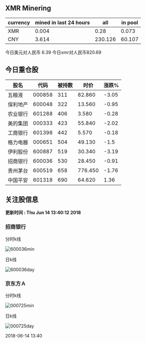 ## XMR Minering

|currency|mined in last 24 hours|all|in pool|
|---|---|---|---|
|XMR|0.004|0.28|0.073|
|CNY|3.614|230.126|60.107|

今日美元对人民币 6.39	今日xmr对人民币820.69


## 今日重仓股 

|股名|代码|被持数|时价|涨跌%|
|---|---|---|---|---|
|五粮液|000858|311|82.860|-3.05|
|保利地产|600048|322|13.560|-0.95|
|农业银行|601288|406|3.580|-0.28|
|美的集团|000333|423|55.840|-2.02|
|工商银行|601398|442|5.570|-0.18|
|格力电器|000651|504|49.130|-1.5|
|伊利股份|600887|519|30.340|-3.19|
|招商银行|600036|530|28.450|-0.91|
|贵州茅台|600519|658|776.450|-1.76|
|中国平安|601318|690|64.620|1.36|

## 关注股信息
**更新时间 : Thu Jun 14 13:40:12 2018**
### 招商银行 
分时k线

![600036min](http://image.sinajs.cn/newchart/min/n/sh600036.gif)

日k线

![600036day](http://image.sinajs.cn/newchart/daily/n/sh600036.gif)

### 京东方Ａ 
分时k线

![000725min](http://image.sinajs.cn/newchart/min/n/sz000725.gif)

日k线

![000725day](http://image.sinajs.cn/newchart/daily/n/sz000725.gif)

2018-06-14 13:40